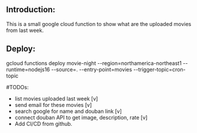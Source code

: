 ## Introduction:
This is a small google cloud function to show what are the uploaded movies from last week.

## Deploy:
gcloud functions deploy movie-night --region=northamerica-northeast1 --runtime=nodejs16 --source=. --entry-point=movies --trigger-topic=cron-topic

#TODOs:
- list movies uploaded last week  [v]
- send email for these movies [v]
- search google for name and douban link [v]
- connect douban API to get image, description, rate [v]
- Add CI/CD from github.

